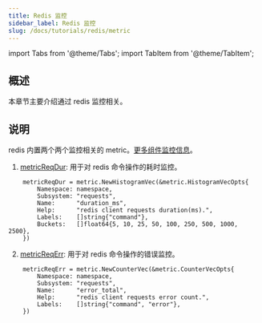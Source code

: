 ```yaml
---
title: Redis 监控 
sidebar_label: Redis 监控 
slug: /docs/tutorials/redis/metric
---
```


import Tabs from '@theme/Tabs';
import TabItem from '@theme/TabItem';

## 概述

本章节主要介绍通过 redis 监控相关。

## 说明

redis 内置两个两个监控相关的 metric。<a href="/docs/tutorials/monitor/index" target="_blank">更多组件监控信息</a>。

1. <a href="https://github.com/zeromicro/go-zero/blob/master/core/stores/redis/metrics.go#L8" target="_blank">metricReqDur</a>: 用于对 redis 命令操作的耗时监控。

```golang
    metricReqDur = metric.NewHistogramVec(&metric.HistogramVecOpts{
		Namespace: namespace,
		Subsystem: "requests",
		Name:      "duration_ms",
		Help:      "redis client requests duration(ms).",
		Labels:    []string{"command"},
		Buckets:   []float64{5, 10, 25, 50, 100, 250, 500, 1000, 2500},
	})
```

2. <a href="https://github.com/zeromicro/go-zero/blob/master/core/stores/redis/metrics.go#L16" target="_blank">metricReqErr</a>: 用于对 redis 命令操作的错误监控。

```golang
    metricReqErr = metric.NewCounterVec(&metric.CounterVecOpts{
		Namespace: namespace,
		Subsystem: "requests",
		Name:      "error_total",
		Help:      "redis client requests error count.",
		Labels:    []string{"command", "error"},
	})
```

